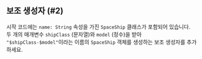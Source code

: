 ## 보조 생성자 (#2)

시작 코드에는 `name: String` 속성을 가진 `SpaceShip` 클래스가 포함되어 있습니다.  
두 개의 매개변수 `shipClass` (문자열)와 `model` (정수)을 받아  
`"$shipClass-$model"`이라는 이름의 `SpaceShip` 객체를 생성하는 보조 생성자를 추가하세요.